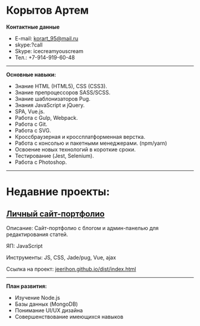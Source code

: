 # Корытов Артем
**Контактные данные**
* E-mail: korart_95@mail.ru
* skype:<username>?call
* Skype: icecreamyouscream
* Тел.: +7-914-919-60-48
***

**Основные навыки:**

* Знание HTML (HTML5), CSS (CSS3).
* Знание препроцессоров SASS/SCSS.
* Знание шаблонизаторов Pug.
* Знания JavaScript и jQuery.
* SPA, Vue.js.
* Работа с Gulp, Webpack.
* Работа с Git.
* Работа с SVG.
* Кроссбраузерная и кроссплатформенная верстка.
* Работа с консолью и пакетными менеджерами. (npm/yarn)
* Освоение новых технологий в короткие сроки.
* Тестирование (Jest, Selenium).
* Работа с Photoshop.
***


# Недавние проекты:

## [Личный сайт-портфолио](jeerihon.github.io/dist/index.html)

Описание:	Сайт-портфолио с блогом и админ-панелью для редактирования статей.

ЯП:	JavaScript

Инструменты: JS, CSS, Jade/pug, Vue, ajax

Ссылка на проект: [jeerihon.github.io/dist/index.html](jeerihon.github.io/dist/index.html)

***

**План развития:**
* Изучение  Node.js
* Базы данных (MongoDB) 
* Понимание UI/UX дизайна
* Совершенствование имеющихся навыков


